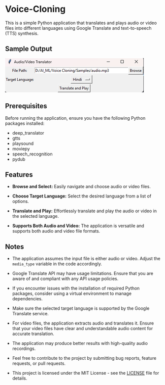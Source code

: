 # Voice-Cloning

This is a simple Python application that translates and plays audio or video files into different languages using Google Translate and text-to-speech (TTS) synthesis.

## Sample Output

![Output Screenshot](output.png)

## Prerequisites

Before running the application, ensure you have the following Python packages installed:

- deep_translator
- gtts
- playsound
- moviepy
- speech_recognition
- pydub

## Features

- **Browse and Select:** Easily navigate and choose audio or video files.

- **Choose Target Language:** Select the desired language from a list of options.

- **Translate and Play:** Effortlessly translate and play the audio or video in the selected language.

- **Supports Both Audio and Video:** The application is versatile and supports both audio and video file formats.


## Notes

- The application assumes the input file is either audio or video. Adjust the `media_type` variable in the code accordingly.

- Google Translate API may have usage limitations. Ensure that you are aware of and compliant with any API usage policies.

- If you encounter issues with the installation of required Python packages, consider using a virtual environment to manage dependencies.

- Make sure the selected target language is supported by the Google Translate service.

- For video files, the application extracts audio and translates it. Ensure that your video files have clear and understandable audio content for accurate translation.

- The application may produce better results with high-quality audio recordings.

- Feel free to contribute to the project by submitting bug reports, feature requests, or pull requests.

- This project is licensed under the MIT License - see the [LICENSE](LICENSE) file for details.

